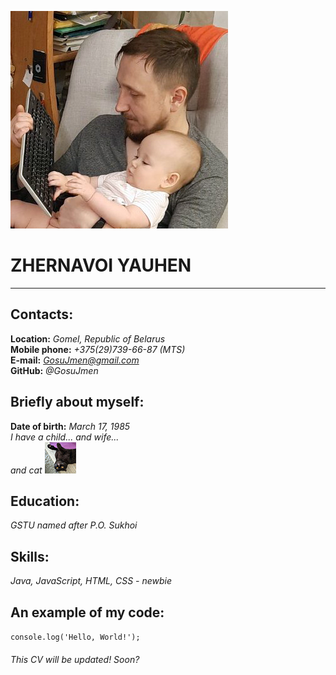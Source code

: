 ![My photo=3](https://github.com/GosuJmen/rsschool-cv/blob/gh-pages/CVPhoto.jpg?raw=true "ZHERNAVOI YAUHEN")
# ZHERNAVOI YAUHEN #
---
## Contacts: ##
**Location:** *Gomel, Republic of Belarus*\
**Mobile phone:** *+375(29)739-66-87 (MTS)*\
**E-mail:** *GosuJmen@gmail.com*\
**GitHub:** *@GosuJmen*
## Briefly about myself: ##
**Date of birth:** *March 17, 1985*\
*I have a child... and wife...*\
*and cat* ![My cat=3](https://github.com/GosuJmen/rsschool-cv/blob/gh-pages/mycat.jpg?raw=true "My cat=3")

## Education: ##
*GSTU named after P.O. Sukhoi*

## Skills: ##
*Java, JavaScript, HTML, CSS - newbie*

## An example of my code:
`console.log('Hello, World!');`

###### This CV will be updated! Soon? ######